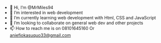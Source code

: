 - 👋 Hi, I’m @MrMiles94
- 👀 I’m interested in web development
- 🌱 I’m currently learning web development with
Html, CSS and JavaScript
- 💞️ I’m looking to collaborate on general web dev and other projects
- 📫 How to reach me is on 
08101645160
Or aniefiokasuquo33@gmail.com

<!---
MrMiles94/MrMiles94 is a ✨ special ✨ repository because its `README.md` (this file) appears on your GitHub profile.
You can click the Preview link to take a look at your changes.
--->
